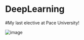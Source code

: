 # DeepLearning

#My last elective at Pace University!

![image](https://github.com/woodskd24/DeepLearning/assets/108799360/8b165fac-4234-4939-8d78-232d26f7d813)
